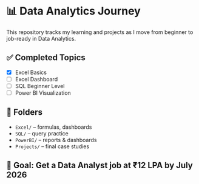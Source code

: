 # 📊 Data Analytics Journey

This repository tracks my learning and projects as I move from beginner to job-ready in Data Analytics.

## ✅ Completed Topics
- [x] Excel Basics
- [ ] Excel Dashboard
- [ ] SQL Beginner Level
- [ ] Power BI Visualization

## 📁 Folders
- `Excel/` – formulas, dashboards
- `SQL/` – query practice
- `PowerBI/` – reports & dashboards
- `Projects/` – final case studies

## 🎯 Goal: Get a Data Analyst job at ₹12 LPA by July 2026

